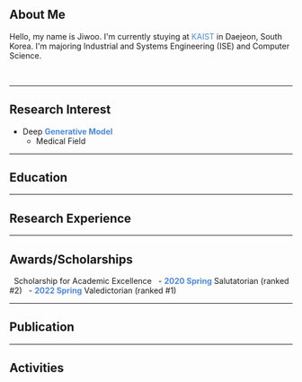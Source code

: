 ## About Me
Hello, my name is Jiwoo. I'm currently stuying at <span style="color:#4B89DC">KAIST</span> in Daejeon, South Korea. I'm majoring Industrial and Systems Engineering (ISE) and Computer Science. 

<br>

---

## Research Interest
- Deep **<span style="color:#4B89DC">Generative Model</span>**
  - Medical Field

***

## Education

***

## Research Experience

***

## Awards/Scholarships
&nbsp; Scholarship for Academic Excellence
&nbsp;  - **<span style="color:#4B89DC;">2020 Spring</span>** Salutatorian (ranked #2)
&nbsp;  - **<span style="color:#4B89DC;">2022 Spring</span>** Valedictorian (ranked #1)
  
***

## Publication

***

## Activities
